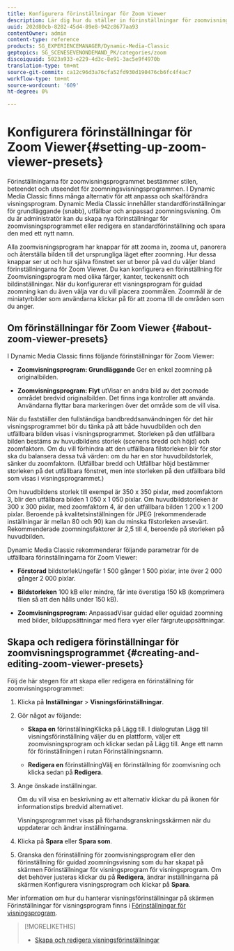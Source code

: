 ```yaml
---
title: Konfigurera förinställningar för Zoom Viewer
description: Lär dig hur du ställer in förinställningar för zoomvisningsprogrammet.
uuid: 202d80cb-8282-45d4-89e8-942c8677aa93
contentOwner: admin
content-type: reference
products: SG_EXPERIENCEMANAGER/Dynamic-Media-Classic
geptopics: SG_SCENESEVENONDEMAND_PK/categories/zoom
discoiquuid: 5023a933-e229-4d3c-8e91-3ac5e9f4970b
translation-type: tm+mt
source-git-commit: ca12c96d3a76cfa52fd930d190476cb6fc4f4ac7
workflow-type: tm+mt
source-wordcount: '609'
ht-degree: 0%

---
```



# Konfigurera förinställningar för Zoom Viewer{#setting-up-zoom-viewer-presets}

Förinställningarna för zoomvisningsprogrammet bestämmer stilen, beteendet och utseendet för zoomningsvisningsprogrammen. I Dynamic Media Classic finns många alternativ för att anpassa och skalförändra visningsprogram. Dynamic Media Classic innehåller standardförinställningar för grundläggande (snabb), utfällbar och anpassad zoomningsvisning. Om du är administratör kan du skapa nya förinställningar för zoomvisningsprogrammet eller redigera en standardförinställning och spara den med ett nytt namn.

Alla zoomvisningsprogram har knappar för att zooma in, zooma ut, panorera och återställa bilden till det ursprungliga läget efter zoomning. Hur dessa knappar ser ut och hur själva fönstret ser ut beror på vad du väljer bland förinställningarna för Zoom Viewer. Du kan konfigurera en förinställning för Zoomvisningsprogram med olika färger, kanter, teckensnitt och bildinställningar. När du konfigurerar ett visningsprogram för guidad zoomning kan du även välja var du vill placera zoommålen. Zoommål är de miniatyrbilder som användarna klickar på för att zooma till de områden som du anger.

## Om förinställningar för Zoom Viewer {#about-zoom-viewer-presets}

I Dynamic Media Classic finns följande förinställningar för Zoom Viewer:

* **Zoomvisningsprogram: Grundläggande**
Ger en enkel zoomning på originalbilden.

* **Zoomvisningsprogram: Flyt**
utVisar en andra bild av det zoomade området bredvid originalbilden. Det finns inga kontroller att använda. Användarna flyttar bara markeringen över det område som de vill visa.

När du fastställer den fullständiga bandbreddsanvändningen för det här visningsprogrammet bör du tänka på att både huvudbilden och den utfällbara bilden visas i visningsprogrammet. Storleken på den utfällbara bilden bestäms av huvudbildens storlek (scenens bredd och höjd) och zoomfaktorn. Om du vill förhindra att den utfällbara filstorleken blir för stor ska du balansera dessa två värden: om du har en stor huvudbildstorlek, sänker du zoomfaktorn. (Utfällbar bredd och Utfällbar höjd bestämmer storleken på det utfällbara fönstret, men inte storleken på den utfällbara bild som visas i visningsprogrammet.)

Om huvudbildens storlek till exempel är 350 x 350 pixlar, med zoomfaktorn 3, blir den utfällbara bilden 1 050 x 1 050 pixlar. Om huvudbildstorleken är 300 x 300 pixlar, med zoomfaktorn 4, är den utfällbara bilden 1 200 x 1 200 pixlar. Beroende på kvalitetsinställningen för JPEG (rekommenderade inställningar är mellan 80 och 90) kan du minska filstorleken avsevärt. Rekommenderade zoomningsfaktorer är 2,5 till 4, beroende på storleken på huvudbilden.

Dynamic Media Classic rekommenderar följande parametrar för de utfällbara förinställningarna för Zoom Viewer:

* **Förstorad**
bildstorlekUngefär 1 500 gånger 1 500 pixlar, inte över 2 000 gånger 2 000 pixlar.

* **Bildstorleken**
 100 kB eller mindre, får inte överstiga 150 kB (komprimera filen så att den hålls under 150 kB).

* **Zoomvisningsprogram:**
AnpassadVisar guidad eller oguidad zoomning med bilder, bilduppsättningar med flera vyer eller färgruteuppsättningar.

## Skapa och redigera förinställningar för zoomvisningsprogrammet {#creating-and-editing-zoom-viewer-presets}

Följ de här stegen för att skapa eller redigera en förinställning för zoomvisningsprogrammet:

1. Klicka på **Inställningar** > **Visningsförinställningar**.
1. Gör något av följande:

   * **Skapa en**
förinställningKlicka på Lägg till. I dialogrutan Lägg till visningsförinställning väljer du en plattform, väljer ett zoomvisningsprogram och klickar sedan på Lägg till. Ange ett namn för förinställningen i rutan Förinställningsnamn.

   * **Redigera en**
förinställningVälj en förinställning för zoomvisning och klicka sedan på 
**Redigera**.

1. Ange önskade inställningar.

   Om du vill visa en beskrivning av ett alternativ klickar du på ikonen för informationstips bredvid alternativet.

   Visningsprogrammet visas på förhandsgranskningsskärmen när du uppdaterar och ändrar inställningarna.

1. Klicka på **Spara** eller **Spara som**.
1. Granska den förinställning för zoomvisningsprogram eller den förinställning för guidad zoomningsvisning som du har skapat på skärmen Förinställningar för visningsprogram för visningsprogram. Om det behöver justeras klickar du på **Redigera**, ändrar inställningarna på skärmen Konfigurera visningsprogram och klickar på **Spara**.

Mer information om hur du hanterar visningsförinställningar på skärmen Förinställningar för visningsprogram finns i [Förinställningar för visningsprogram](application-setup.md#viewer_presets).

>[!MORELIKETHIS]
>
>* [Skapa och redigera visningsförinställningar](application-setup.md#adding_and_editing_viewer_presets)

